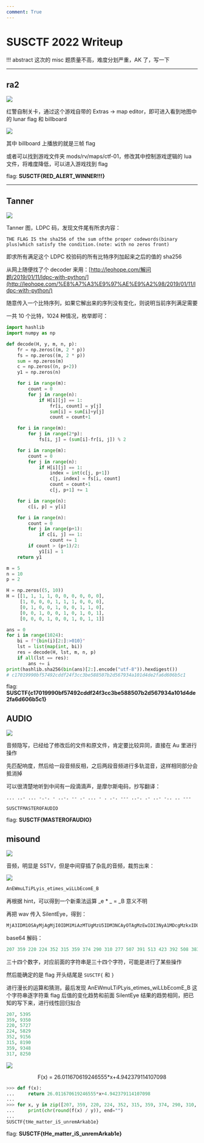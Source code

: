 ```yaml
---
comment: True
---
```


# SUSCTF 2022 Writeup

!!! abstract
    这次的 misc 题质量不高，难度分划严重，AK 了，写一下

---

## ra2
![](https://img.shields.io/badge/-MISC-informational?style=flat-square)

红警自制关卡，通过这个游戏自带的 Extras → map editor，即可进入看到地图中的 lunar flag 和 billboard

![](/assets/images/writeups/susctf2022/Untitled.png)

其中 billboard 上播放的就是三帧 flag

或者可以找到游戏文件夹 mods/rv/maps/ctf-01，修改其中控制游戏逻辑的 lua 文件，将难度降低，可以进入游戏找到 flag

flag: **SUSCTF{RED_ALERT_WINNER!!!}**

---

## Tanner
![](https://img.shields.io/badge/-MISC-informational?style=flat-square)

Tanner 图，LDPC 码，发现文件尾有所求内容：

```text
THE FLAG IS the sha256 of the sum ofthe proper codewords(binary plus)which satisfy the condition.(note: with no zeros front)
```

即求所有满足这个 LDPC 校验码的所有比特序列加起来之后的值的 sha256

从网上随便找了个 decoder 来用：[http://leohope.com/解问题/2019/01/11/ldpc-with-python/](http://leohope.com/%E8%A7%A3%E9%97%AE%E9%A2%98/2019/01/11/ldpc-with-python/)

随意传入一个比特序列，如果它解出来的序列没有变化，则说明当前序列满足需要

一共 10 个比特，1024 种情况，枚举即可：

```python
import hashlib
import numpy as np

def decode(H, y, m, n, p):
    fr = np.zeros((m, 2 * p))
    fs = np.zeros((m, 2 * p))
    sum = np.zeros(m)
    c = np.zeros((n, p+2))
    y1 = np.zeros(n)

    for i in range(m):
        count = 0
        for j in range(n):
            if H[i][j] == 1:
                fr[i, count] = y[j]
                sum[i] = sum[i]+y[j]
                count = count+1

    for i in range(m):
        for j in range(2*p):
            fs[i, j] = (sum[i]-fr[i, j]) % 2

    for i in range(m):
        count = 0
        for j in range(n):
            if H[i][j] == 1:
                index = int(c[j, p+1])
                c[j, index] = fs[i, count]
                count = count+1
                c[j, p+1] += 1

    for i in range(n):
        c[i, p] = y[i]

    for i in range(n):
        count = 0
        for j in range(p+1):
            if c[i, j] == 1:
                count += 1
        if count > (p+1)/2:
            y1[i] = 1
    return y1

m = 5
n = 10
p = 2

H = np.zeros((5, 10))
H = [[1, 1, 1, 1, 0, 0, 0, 0, 0, 0],
     [1, 0, 0, 0, 1, 1, 1, 0, 0, 0],
     [0, 1, 0, 0, 1, 0, 0, 1, 1, 0],
     [0, 0, 1, 0, 0, 1, 0, 1, 0, 1],
     [0, 0, 0, 1, 0, 0, 1, 0, 1, 1]]

ans = 0
for i in range(1024):
    bi = f"{bin(i)[2:]:>010}"
    lst = list(map(int, bi))
    res = decode(H, lst, m, n, p)
    if all(lst == res):
        ans += i
print(hashlib.sha256(bin(ans)[2:].encode("utf-8")).hexdigest())
# c17019990bf57492cddf24f3cc3be588507b2d567934a101d4de2fa6d606b5c1
```

flag: **SUSCTF{c17019990bf57492cddf24f3cc3be588507b2d567934a101d4de2fa6d606b5c1}**

## AUDIO
![](https://img.shields.io/badge/-MISC-informational?style=flat-square)

音频隐写，已经给了修改后的文件和原文件，肯定要比较异同，直接在 Au 里进行操作

先匹配响度，然后给一段音频反相，之后两段音频进行多轨混音，这样相同部分会抵消掉

可以很清楚地听到中间有一段滴滴声，是摩尔斯电码，抄写翻译：
```text
... ..- ... -.-. - ..-. -- .- ... - . .-. --- ..-. .- ..- -.. .. ---
```

`SUSCTFMASTEROFAUDIO`

flag: **SUSCTF{MASTEROFAUDIO}**

## misound
![](https://img.shields.io/badge/-MISC-informational?style=flat-square)

音频，明显是 SSTV，但是中间穿插了杂乱的音频，裁剪出来：

![](/assets/images/writeups/susctf2022/Untitled%202.png)

```python
AnEWmuLTiPLyis_etimes_wiLLbEcomE_B
```

再根据 hint，可以得到一个新乘法运算 _e * _ = _B 意义不明

再把 wav 传入 SilentEye，得到：

```python
MjA3IDM1OSAyMjAgMjI0IDM1MiAzMTUgMzU5IDM3NCAyOTAgMzEwIDI3NyA1MDcgMzkxIDUxMyA0MjMgMzkyIDUwOCAzODMgNDQwIDMyMiA0MjAgNDI3IDUwMyA0NjAgMjk1IDMxOCAyNDUgMzAyIDQwNyA0MTQgNDEwIDEzMCAzNjkgMzE3
```

base64 解码：

```python
207 359 220 224 352 315 359 374 290 310 277 507 391 513 423 392 508 383 440 322 420 427 503 460 295 318 245 302 407 414 410 130 369 317
```

三十四个数字，对应前面的字符串是三十四个字符，可能是进行了某些操作

然后能确定的是 flag 开头结尾是 `SUSCTF{` 和 `}`

进行漫长的运算和猜测，最后发现 AnEWmuLTiPLyis_etimes_wiLLbEcomE_B 这个字符串逐字符乘 flag 后值的变化趋势和前面 SilentEye 结果的趋势相同，把已知的写下来，进行线性回归拟合

```python
207, 5395
359, 9350
220, 5727
224, 5829
352, 9156
315, 8190
359, 9348
317, 8250
```

![](/assets/images/writeups/susctf2022/Untitled%203.png)

<div style="text-align: center">F(x) = 26.011670619246555*x+4.942379114107098</div>

```python
>>> def f(x):
...     return 26.011670619246555*x+4.942379114107098
...
>>> for x, y in zip([207, 359, 220, 224, 352, 315, 359, 374, 290, 310, 277, 507, 391, 513, 423, 392, 508, 383, 440, 322, 420, 427, 503, 460, 295, 318, 245, 302, 407, 414, 410, 130, 369, 317], [65, 110, 69, 87, 109, 117, 76, 84, 105, 80, 76, 121, 105, 115, 95, 101, 116, 105, 109, 101, 115, 95, 119, 105, 76, 76, 98, 69, 99, 111, 109, 69, 95, 66]):
...     print(chr(round(f(x) / y)), end="")
...
SUSCTF{tHe_matter_iS_unremArkab1e}
```

flag: **SUSCTF{tHe_matter_iS_unremArkab1e}**


